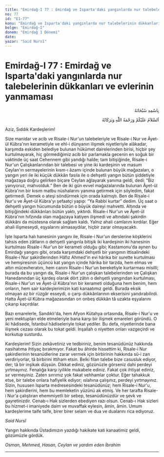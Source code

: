 ```yaml
---
title: "Emirdağ-I 77 : Emirdağ ve Isparta'daki yangınlarda nur talebelerinin dükkanları ve evlerinin yanmaması"
no: 77
id: "E1-77"
konu: "Emirdağ ve Isparta'daki yangınlarda nur talebelerinin dükkanları ve evlerinin yanmaması"
bolge: "Emirdağ-I"
donem: "Emirdağ 1 Dönemi"
date: 
yazar: "Said Nursî"
---
```


# Emirdağ-I 77 : Emirdağ ve Isparta'daki yangınlarda nur talebelerinin dükkanları ve evlerinin yanmaması

<p class="arabic" dir="rtl" title="Meal: “Her türlü noksan sıfatlardan yüce olan Allah’ın adıyla.”">بِاسْمِهِ سُبْحَانَهُ</p>

<p class="arabic" dir="rtl" title="Meal: “Allah’ın selâmı, rahmeti ve bereketleri, üzerinize olsun.”">اَلسَّلاَمُ عَلَيْكُمْ وَرَحْمَةُ اللّٰهِ وَبَرَكَاتُهُ</p>

Aziz, Sıddık Kardeşlerim!

Size manidar ve acib ve Risale-i Nur'un talebeleriyle ve Risale-i Nur ve Âyet-ül Kübra'nın kerametiyle ve ehl-i dünyanın ilişmek niyetleriyle alâkadar, karşımda eskiden belediye bulunan hükümet dairelerinden birisi, hiçbir şey kurtulmayarak, hiç görmediğimiz acib bir parlamakla gecenin en soğuk bir vaktinde üç saat Cehennem gibi yandığı halde; tam bitişiğinde, Risale-i Nur'un Çalışkanlarından bir talebesi ve yine iki kardeşinin ve masum Ceylan'ın sermayelerinin kısm-ı âzamı içinde bulunan büyük mağazaları, o yangın yeri ile iki küçük dükkân fasıla ile o dehşetli yangın bütün şiddetiyle mağazaya doğru gelirken biçare Ceylan ağlayarak yanıma geldi, dedi: “Biz yanıyoruz, mahvolduk.” Ben de iki gün evvel mağazalarında bulunan Âyet-ül Kübra'nın bir kısım matbu nüshalarını yanıma getirmek için söyledim, fakat getirmedi. Demek o ateşi söndürmek için orada kalmıştı. Ben de Risale-i Nur'u ve Âyet-ül Kübra'yı şefaatçi yapıp: “Ya Rabbi kurtar” dedim. Üç saat o dehşetli yangın hücumunda bütün o büyük daireyi mahvetti. Altında ve bitişiğindeki dükkânları bütün yaktı, yıktırdı. Risale-i Nur'un ve Âyet-ül Kübra'nın hıfzında olan mağazaya katiyen ilişmedi ve altındaki şakirdin dükkânı da müstesna olarak sağlam kaldı. Yalnız ahali camlarını kırdılar. Eğer ahali ilişmeseydi, eşyalarını almasaydılar, hiçbir zarar olmayacaktı.

İşte Isparta halı hanesinin yangını ile, Risale-i Nur'un derslerine köşklerini tahsis eden zâtların o dehşetli yangınla bitişik iki kardeşinin iki hanesinin kurtulması Risale-i Nur'un bir kerameti olduğu gibi; Kastamonu'da aynen bu Emirdağı yangını gibi, orada karşımdaki dehşetli bir yangının ittisalindeki Risale-i Nur şakirdlerinden Hâfız Ahmed'in evi hârika bir surette kurtulması ve hemşiresinin üçüncü kat yangın içinde hârika bir tarzda, hem elmas ve altın mücevheratını, hem canını Risale-i Nur'un bereketiyle kurtarması misilli; burada da bu yangın da, Risale-i Nur'un çalışkan talebelerinden ve Çalışkan Hanedanından üç kardeş olarak dört zâtın o dehşetli yangından kurtulması, Risale-i Nur'un ve Âyet-ül Kübra'nın bir kerameti olduğuna hem benim, hem onların, hem sair kardeşlerimizin kati kanaatımız geldi. Burada eksik olmayan az bir rüzgâr esseydi, o çarşı dükkânlarının ekserisini yandırabilirdi. Hatta Âyet-ül Kübra mağazasından on onbeş dükkân tâ uzakta eşyalarını çıkarıp kaçırdılar.

Bazı emarelerle, Sandıklı'da, hem Afyon Kütahya ortasında, Risale-i Nur'u ve yeni mektupları elde etmeleriyle bana karşı bir ilişmek emareleri göründü. O iki hâdisede, İstanbul hâdiseleriyle tokat yediler. Bu defa, niyetlerinde bana ilişmek cezası olarak bu tokat geldi. İnşallah o niyetten onları vazgeçirdi ve korkutup susturdu.

Kardeşlerim! Sizin zekâvetiniz ve tedbiriniz, benim tesanüdünüz hakkında nasihatıma ihtiyaç bırakmıyor. Fakat bu âhirde hissettim ki, Risale-i Nur şakirdlerinin tesanüdlerine zarar vermek için birbirinin hakkında sû-i zan verdiriyorlar, tâ birbirini ittiham etsin. Belki filan talebe bize casusluk ediyor, der; tâ bir inşikak düşsün. Dikkat ediniz, gözünüzle görseniz dahi perdeyi yırtmayınız. Fenalığa karşı iyilikle mukabele ediniz. Fakat çok ihtiyat ediniz, sır vermeyiniz. Zaten sırrımız yok fakat vehhamlar çoktur. Eğer tahakkuk etse, bir talebe onlara hafiyelik ediyor; ıslahına çalışınız, perdeyi yırtmayınız. Sizin, hususen Isparta medresesindeki tesanüdünüz; hem Risale-i Nur'u, hem şakirdlerini, hem bu memleketin yüzünü ak etmiş. Ve her tarafta Risale-i Nur'a çalıştıran ehemmiyetli bir sebep, tesanüdünüzdür ve şevk ve gayretinizdir. Cenab-ı Hak sizlerden ebediyen razı olsun. Cenab-ı Hak sizleri bu hizmet-i imaniyede daim ve muvaffak eylesin, âmin, âmin. Umum kardeşlerime taife taife, birer birer selam ve dua ve dualarını rica ediyoruz.

*Said Nursî*

Yangın hakkında Üstadımızın yazdığı hakikate kati kanaatimiz geldi, gözümüzle gördük.

*Osman, Mehmed, Hasan, Ceylan ve yardım eden İbrahim*

***

